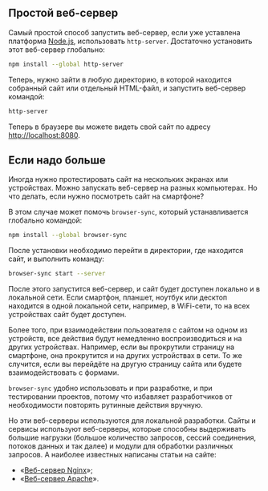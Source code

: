 ## Простой веб-сервер

Самый простой способ запустить веб-сервер, если уже уставлена платформа [Node.js](/tools/nodejs), использовать `http-server`. Достаточно установить этот веб-сервер глобально:

```bash
npm install --global http-server
```

Теперь, нужно зайти в любую директорию, в которой находится собранный сайт или отдельный HTML-файл, и запустить веб-сервер командой:

```bash
http-server
```

Теперь в браузере вы можете видеть свой сайт по адресу [http://localhost:8080](http://localhost:8080).

## Если надо больше

Иногда нужно протестировать сайт на нескольких экранах или устройствах. Можно запускать веб-сервер на разных компьютерах. Но что делать, если нужно посмотреть сайт на смартфоне?

В этом случае может помочь `browser-sync`, который устанавливается глобально командой:

```bash
npm install --global browser-sync
```

После установки необходимо перейти в директории, где находится сайт, и выполнить команду:

```bash
browser-sync start --server
```

После этого запустится веб-сервер, и сайт будет доступен локально и в локальной сети. Если смартфон, планшет, ноутбук или десктоп находится в одной локальной сети, например, в WiFi-сети, то на всех устройствах сайт будет доступен.

Более того, при взаимодействии пользователя с сайтом на одном из устройств, все действия будут немедленно воспроизводиться и на других устройствах. Например, если вы прокрутили страницу на смартфоне, она прокрутится и на других устройствах в сети. То же случится, если вы перейдёте на другую страницу сайта или будете взаимодействовать с формами.

`browser-sync` удобно использовать и при разработке, и при тестировании проектов, потому что избавляет разработчиков от необходимости повторять рутинные действия вручную.

Но эти веб-серверы используются для локальной разработки. Сайты и сервисы используют веб-серверы, которые способны выдерживать большие нагрузки (большое количество запросов, сессий соединения, потоков данных и так далее) и модули для обработки различных запросов. А наиболее известных написаны статьи на сайте:

- «[Веб-сервер Nginx](/tools/nginx-web-server)»;
- «[Веб-сервер Apache](/tools/apache-web-server)».
